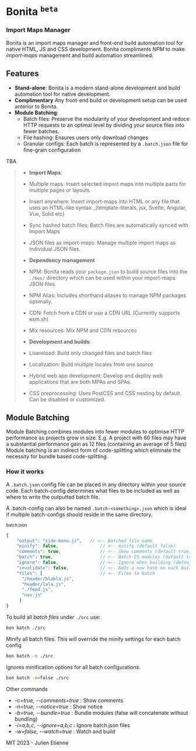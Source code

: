 # Bonita <sup>`beta`</sup>
### Import Maps Manager

Bonita is an import maps manager and front-end build automation tool for native HTML, JS and CSS development.
Bonita compliments _NPM_ to make _import-maps_ management and build automation streamlined.

## Features
- **Stand-alone**: Bonita is a modern stand-alone development and build automation tool for native development.
- **Complimentary** Any front-end build or development setup can be used anterior to Bonita.
- **Module Batching**: 
  - Batch files: Preserve the modularity of your development and reduce HTTP requests to an optimal level by dividing your source files into fewer batches.
  - File hashing: Ensures users only download changes
  - Granular configs: Each batch is represented by a `.batch.json` file for fine-grain configuration

TBA
> - **Import Maps**: 
>  - Multiple maps: Insert selected import maps into multiple parts for multiple pages or layouts
>  - Insert anywhere: Insert import-maps into HTML or any file that uses an HTML-like syntax _(template-literals, jsx, Svelte, Angular, Vue, Solid etc) 
>  - Sync hashed batch files: Batch files are automatically synced with Import Maps
>  - JSON files as import-maps: Manage multiple import maps as individual JSON files.
>  
> - **Dependency management**
>  - NPM: Bonita reads your `package.json` to build source files into the `./bon/` directory which can be used within your import-maps JSON files.
>  - NPM Alias: Includes shorthand aliases to manage NPM packages optimally.
>  - CDN: Fetch from a CDN or use a CDN URL (Currently supports esm.sh) 
>  - Mix resources: Mix NPM and CDN resources
>
> - **Development and builds**: 
>  - Livereload: Build only changed files and batch files
>  - Localization: Build multiple locales from one source
>  - Hybrid web app development: Develop and deploy web applications that are both MPAs and SPAs.
>  - CSS preprocessing: Uses PostCSS and CSS nesting by default. Can be disabled or customized.

## Module Batching
Module Batching combines modules into fewer modules to optimise HTTP performance as projects grow in size.
E.g. A project with 60 files may have a substantial performance gain as 12 files (containing an average of 5 files)
Module batching is an indirect form of code-splitting which eliminate the necessity for bundle based code-splitting.

### How it works
A `.batch.json` config file can be placed in any directory within your source code. Each batch-config determines what files to be included as well as where to write the outputted batch file.

A .batch-config can also be named `.batch-<something>.json` which is ideal if multiple batch-configs should reside in the same directory. 

<sub>batch.json</sub>
```javascript
{
    "output": "side-menu.js",   // <-- Batched file name
    "minify": false,                // <-- minify (default false)
    "comments": true,               // <-- Show comments (default true)
    "batch": true,                  // <-- Batch ES modules (default true, false will concatenate only)
    "ignore": false,                // <-- Ignore when building (default false)
    "invalidate": false,            // <-- Adds a new hash on each build `parseInt((Date.now() + '').substr(4)).toString(36)`  -e9hych.js
    "files": [                      // <-- Files to batch
      "/header/blabla.js",
      "header/lala.js",
      "./feed.js",
      "nav.js"
     ]
}
```
To build all _batch files_ under `./src` use:

```bash
bon batch ./src
```

Minify all batch files. This will override the minify settings for each batch config

```bash
bon batch -m ./src
```

Ignores minification options for all batch configurations. 

```bash
bon batch -m=false ./src
```
Other commands 
- _-c=true, --comments=true_  : Show comments
- _-n=true, --notice=true_    : Show notice
- _-b=true, --bundle=true_    : Bundle modules (false will concatenate without bundling)
- _-i=a,b,c, --ignore=a,b,c_  : Ignore batch.json files
- _-w=false, --watch=true_    : Watch and build


MIT 2023 - Julien Etienne 

